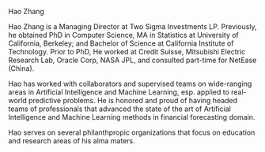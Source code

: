Hao Zhang

Hao Zhang is a Managing Director at Two Sigma Investments LP. Previously, he obtained PhD in Computer Science, MA in Statistics at University of California, Berkeley; and Bachelor of Science at California Institute of Technology. Prior to PhD, He worked at Credit Suisse, Mitsubishi Electric Research Lab, Oracle Corp, NASA JPL, and consulted part-time for NetEase (China).

Hao has worked with collaborators and supervised teams on wide-ranging areas in Artificial Intelligence and Machine Learning, esp. applied to real-world predictive problems. He is honored and proud of having headed teams of professionals that advanced the state of the art of Artificial Intelligence and Machine Learning methods in financial forecasting domain.

Hao serves on several philanthpropic organizations that focus on education and research areas of his alma maters.
